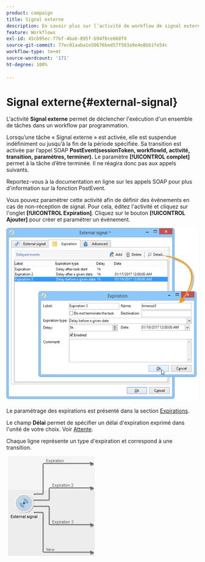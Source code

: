 ```yaml
---
product: campaign
title: Signal externe
description: En savoir plus sur l’activité de workflow de signal externe
feature: Workflows
exl-id: 45cb95ec-77bf-4bab-895f-b94f6ce660fd
source-git-commit: 77ec01aaba1e50676bed57f503a9e4e8bb1fe54c
workflow-type: tm+mt
source-wordcount: '171'
ht-degree: 100%

---
```


# Signal externe{#external-signal}



L&#39;activité **Signal externe** permet de déclencher l&#39;exécution d&#39;un ensemble de tâches dans un workflow par programmation.

Lorsqu’une tâche « Signal externe » est activée, elle est suspendue indéfiniment ou jusqu’à la fin de la période spécifiée. Sa transition est activée par l’appel SOAP **PostEvent(sessionToken, workflowId, activité, transition, paramètres, terminer).** Le paramètre **[!UICONTROL complet]** permet à la tâche d’être terminée. Il ne réagira donc pas aux appels suivants.

Reportez-vous à la documentation en ligne sur les appels SOAP pour plus d&#39;information sur la fonction PostEvent.

Vous pouvez paramétrer cette activité afin de définir des événements en cas de non-réception de signal. Pour cela, éditez l&#39;activité et cliquez sur l&#39;onglet **[!UICONTROL Expiration]**. Cliquez sur le bouton **[!UICONTROL Ajouter]** pour créer et paramétrer un événement.

![](assets/edit_signal.png)

Le paramétrage des expirations est présenté dans la section [Expirations](define-approvals.md).

Le champ **Délai** permet de spécifier un délai d&#39;expiration exprimé dans l&#39;unité de votre choix. Voir [Attente](wait.md).

Chaque ligne représente un type d&#39;expiration et correspond à une transition.

![](assets/external_sign_diag.png)
